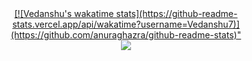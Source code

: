 <a href="https://github.com/anuraghazra/github-readme-stats">
  <div align="center">
    [![Vedanshu's wakatime stats](https://github-readme-stats.vercel.app/api/wakatime?username=Vedanshu7)](https://github.com/anuraghazra/github-readme-stats)" 
  <div/>
</a>
<a href="https://github.com/anuraghazra/convoychat">
  <img align="center" src="https://github-readme-stats.vercel.app/api/pin/?username=anuraghazra&repo=convoychat" />
</a>

